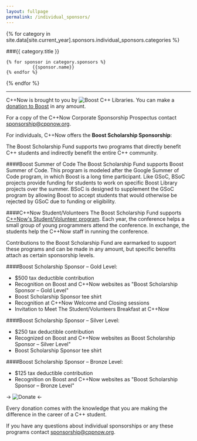 ```yaml
---
layout: fullpage
permalink: /individual_sponsors/
---
```


{% for category in site.data[site.current_year].sponsors.individual_sponsors.categories %}

###{{ category.title }}
    
    {% for sponsor in category.sponsors %}
              {{sponsor.name}}
    {% endfor %}

{% endfor %}
    

***

C++Now is brought to you by ![Boost C++ Libraries]({{site.baseurl}}/images/boost.png). You can make a [donation to Boost](http://www.boost.org/donate/) in any amount.

For a copy of the C++Now Corporate Sponsorship Prospectus contact [sponsorship@cppnow.org](mailto:sponsorship@cppnow.org?Subject=C++Now%20Sponsorship).

For individuals, C++Now offers the **Boost Scholarship Sponsorship**:

The Boost Scholarship Fund supports two programs that directly benefit C++ students and indirectly benefit the entire C++ community.

####Boost Summer of Code
The Boost Scholarship Fund supports Boost Summer of Code. This program is modeled after the Google Summer of Code program, in which Boost is a long time participant. Like GSoC, BSoC projects provide funding for students to work on specific Boost Library projects over the summer. BSoC is designed to supplement the GSoC program by allowing Boost to accept students that would otherwise be rejected by GSoC due to funding or eligibility.

####C++Now Student/Volunteers
The Boost Scholarship Fund supports [C++Now's Student/Volunteer program]({{site.baseurl}}/student_volunteer_program/). Each year, the conference helps a small group of young programmers attend the conference. In exchange, the students help the C++Now staff in running the conference.

Contributions to the Boost Scholarship Fund are earmarked to support these programs and can be made in any amount, but specific benefits attach as certain sponsorship levels.

####Boost Scholarship Sponsor – Gold Level:
* $500 tax deductible contribution 
* Recognition on Boost and C++Now websites as "Boost Scholarship Sponsor – Gold Level"
* Boost Scholarship Sponsor tee shirt 
* Recognition at C++Now Welcome and Closing sessions 
* Invitation to Meet The Student/Volunteers Breakfast at C++Now

####Boost Scholarship Sponsor – Silver Level:
* $250 tax deductible contribution
* Recognized on Boost and C++Now websites as Boost Scholarship Sponsor – Silver Level" 
* Boost Scholarship Sponsor tee shirt

####Boost Scholarship Sponsor – Bronze Level:
* $125 tax deductible contribution
* Recognition on Boost and C++Now websites as "Boost Scholarship Sponsor – Bronze Level"

-> ![Donate](https://www.paypalobjects.com/en_US/i/btn/btn_donateCC_LG.gif) <-

Every donation comes with the knowledge that you are making the difference in the career of a C++ student.

If you have any questions about individual sponsorships or any these programs contact [sponsorship@cppnow.org](mailto:sponsorship@cppnow.org?Subject=C++Now%20Sponsorship).


